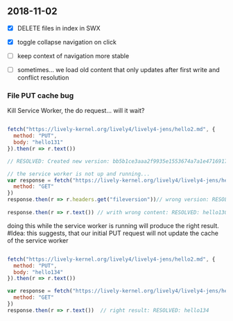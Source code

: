## 2018-11-02


- [X] DELETE files in index in SWX
- [X] toggle collapse navigation on click
- [ ] keep context of navigation more stable
- [ ] sometimes... we load old content that only updates after first write and conflict resolution


### File PUT cache bug


Kill Service Worker, the do request... will it wait? 
```javascript

fetch("https://lively-kernel.org/lively4/lively4-jens/hello2.md", {
  method: "PUT",
  body: "hello131"
}).then(r => r.text())

// RESOLVED: Created new version: bb5b1ce3aaa2f9935e1553674a7a1e4716917fb1

// the service worker is not up and running...
var response = fetch("https://lively-kernel.org/lively4/lively4-jens/hello2.md", {
  method: "GET"
})
response.then(r => r.headers.get("fileversion"))// wrong version: RESOLVED: b36fd395865402f859d6032096604d9d58de3ac7
  
response.then(r => r.text()) // writh wrong content: RESOLVED: hello130
```

doing this while the service worker is running will produce the right result.
#Idea: this suggests, that our initial PUT request will not update the cache of the service worker

```javascript

fetch("https://lively-kernel.org/lively4/lively4-jens/hello2.md", {
  method: "PUT",
  body: "hello134"
}).then(r => r.text())

var response = fetch("https://lively-kernel.org/lively4/lively4-jens/hello2.md", {
  method: "GET"
})
response.then(r => r.text())  // right result: RESOLVED: hello134
```